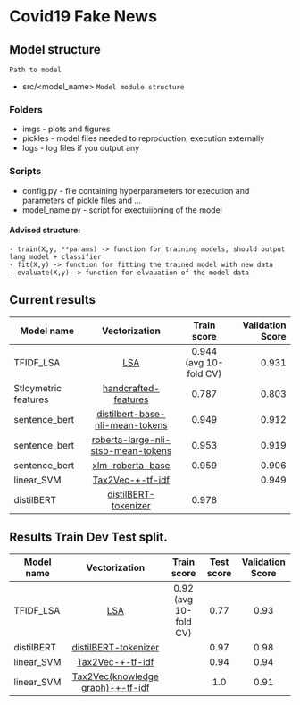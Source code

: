 # Covid19 Fake News


## Model structure
`` Path to model ``
- src/<model_name>
`` Model module structure ``
### Folders
- imgs - plots and figures
- pickles - model files needed to reproduction, execution externally
- logs - log files if you output any
### Scripts
- config.py - file containing hyperparameters for execution and parameters of pickle files and ... 
- model_name.py - script for exectuiioning of the model

#### Advised structure: 
    - train(X,y, **params) -> function for training models, should output lang model + classifier
    - fit(X,y) -> function for fitting the trained model with new data
    - evaluate(X,y) -> function for elvauation of the model data

## Current results

| Model name   |      Vectorization      |  Train score | Validation Score |
|----------|:-------------:|:------:|------:|
| TFIDF_LSA |  [LSA](./src/lsa_baseline/README.md) | 0.944 (avg 10-fold CV)  | 0.931 |
| Stloymetric features | [handcrafted-features](./src/statistical_baseline/README.md) |    0.787 |0.803 |
| sentence_bert | [distilbert-base-nli-mean-tokens](./src/sentence_bert/sentence_transformers/README.md) | 0.949 |  0.912 |
| sentence_bert | [roberta-large-nli-stsb-mean-tokens](./src/sentence_bert/sentence_transformers/README.md) | 0.953 |  0.919 |
| sentence_bert | [xlm-roberta-base](./src/sentence_bert/sentence_transformers/README.md) | 0.959 |  0.906 |
| linear_SVM | [Tax2Vec-+-tf-idf](./src/tax2vec/README.md) |     | 0.949 |  
| distilBERT | [distilBERT-tokenizer](./src/distilBERT/README.md) | 0.978 |  |  


## Results Train Dev Test split.

| Model name   |      Vectorization      |  Train score | Test score |  Validation Score |
|----------|:-------------:|:------:|:------:|:------:|
| TFIDF_LSA |  [LSA](./src/lsa_baseline/README.md) | 0.92 (avg 10-fold CV) | 0.77 | 0.93 |
| distilBERT | [distilBERT-tokenizer](./src/distilBERT/README.md) |  | 0.97 | 0.98 | 
| linear_SVM | [Tax2Vec-+-tf-idf](./src/tax2vec/README.md) |    | 0.94 | 0.94 |
| linear_SVM | [Tax2Vec(knowledge graph)-+-tf-idf](./src/tax2vec_knowledge_graphs/README.md) |    | 1.0 | 0.91 |